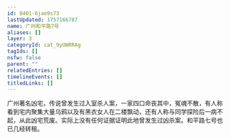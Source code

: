 ```yaml
---
id: 0401-6jae9s73
lastUpdated: 1757166787
name: 广州和平路7号
aliases: []
layer: 3
categoryId: cat_9yUWRRAg
tagIds: []
nsfw: false
parent: ""
relatedEntries: []
timelineEvents: []
titledLinks: []
---
```


广州著名凶宅，传说曾发生过入室杀人案，一家四口命丧其中，冤魂不散，有人称看到宅内聚集大量乌鸦以及有黑衣女人在二楼飘动，还有人称与同学探险后一病不起，从此凶宅荒废。实际上没有任何证据证明此地曾发生过凶杀案。和平路七号也已几经转租。